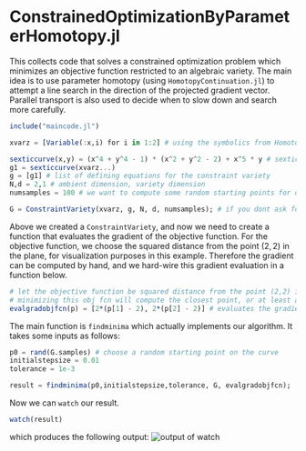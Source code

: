 # ConstrainedOptimizationByParameterHomotopy.jl

This collects code that solves a constrained optimization problem which minimizes an objective function restricted to an algebraic variety.
The main idea is to use parameter homotopy (using `HomotopyContinuation.jl`) to attempt a line search in the direction of the projected gradient vector.
Parallel transport is also used to decide when to slow down and search more carefully.

```julia
include("maincode.jl")

xvarz = [Variable(:x,i) for i in 1:2] # using the symbolics from HomotopyContinuation.jl

sexticcurve(x,y) = (x^4 + y^4 - 1) * (x^2 + y^2 - 2) + x^5 * y # sextic curve
g1 = sexticcurve(xvarz...)
g = [g1] # list of defining equations for the constraint variety
N,d = 2,1 # ambient dimension, variety dimension
numsamples = 100 # we want to compute some random starting points for our optimization problem

G = ConstraintVariety(xvarz, g, N, d, numsamples); # if you dont ask for samples, it will not compute them.
```

Above we created a `ConstraintVariety`, and now we need to create a function that evaluates the gradient of the objective function.
For the objective function, we choose the squared distance from the point $(2,2)$ in the plane, for visualization purposes in this example.
Therefore the gradient can be computed by hand, and we hard-wire this gradient evaluation in a function below.
```julia
# let the objective function be squared distance from the point (2,2) in the plane
# minimizing this obj fcn will compute the closest point, or at least a locally closest point
evalgradobjfcn(p) = [2*(p[1] - 2), 2*(p[2] - 2)] # evaluates the gradient of the objective function
```

The main function is `findminima` which actually implements our algorithm. It takes some inputs as follows:
```julia
p0 = rand(G.samples) # choose a random starting point on the curve
initialstepsize = 0.01
tolerance = 1e-3

result = findminima(p0,initialstepsize,tolerance, G, evalgradobjfcn);
```

Now we can `watch` our result.
```julia
watch(result)
```
which produces the following output:
![output of watch](watch2021-04-20T11/29/41.721.gif)
